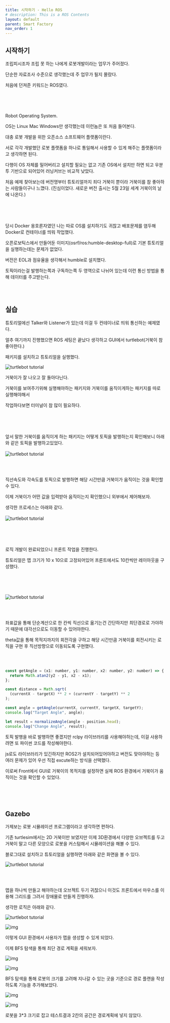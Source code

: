 ```yaml
---
title: 시작하기 - Hello ROS
# description: This is a ROS Contents
layout: default
parent: Smart Factory
nav_order: 1
---
```


## 시작하기

조립피시조차 조립 못 하는 나에게 로봇개발이라는 업무가 주어졌다.

단순한 자료조사 수준으로 생각했는데 주 업무가 될지 몰랐다.

처음에 던져준 키워드는 ROS였다.

<br/><br/><br/>

Robot Operating System.

OS는 Linux Mac Windows만 생각했는데 이런놈은 또 처음 들어본다.

대충 로봇 개발을 위한 오픈소스 소프트웨어 플랫폼이란다.

서로 각각 개발했던 로봇 플랫폼을 하나로 통일해서 사용할 수 있게 해주는 플랫폼이라고 생각하면 된다.

다행이 OS 자체를 밀어버리고 설치할 필요는 없고 기존 OS에서 설치만 하면 되고 우분투 기반으로 되어있어 러닝커브는 비교적 낮았다.

처음 예제 찾아보는데 버전명부터 튜토리얼까지 죄다 거북이 뿐이라 거북이를 참 좋아하는 사람들이구나 느꼈다.
(진심이었다. 새로운 버전 출시는 5월 23일 세계 거북이의 날에 나온다.)

<br/><br/><br/>

당시 Docker 옹호론자였던 나는 따로 OS를 설치하기도 귀찮고 배포문제를 염두해 Docker로 컨테이너를 띄워 작업했다.

오픈로보틱스에서 만들어둔 이미지(osrf/ros:humble-desktop-full)로 기본 튜토리얼을 실행하는데는 문제가 없었다.

버전은 EOL과 점유율을 생각해서 humble로 설치했다.

토픽이라는걸 발행하는쪽과 구독하는쪽 두 영역으로 나뉘어 있는데 이런 통신 방법을 통해 데이터를 주고받는다.

<br/><br/>

## 실습

튜토리얼에선 Talker와 Listener가 있는데 이걸 두 컨테이너로 띄워 통신하는 예제였다.

얼추 여기까지 진행했으면 ROS 세팅은 끝났다 생각하고 GUI에서 turtlebot(거북이 참 좋아한다.)

패키지를 설치하고 튜토리얼을 실행했다.

![turtlebot tutorial](../assets/ros/ros1-1.png)

거북이가 잘 나오고 잘 돌아다닌다.

거북이를 보여주기위해 실행해야하는 패키지와 거북이를 움직이게하는 패키지를 따로 실행해야해서

작업하다보면 터미널이 참 많이 필요하다.

<br/><br/><br/>

앞서 말한 거북이를 움직이게 하는 패키지는 어떻게 토픽을 발행하는지 확인해보니 아래와 같은 토픽을 발행하고있었다.
<br/><br/>
![turtlebot tutorial](../assets/ros/ros1-2.png)

<br/><br/>

직선속도와 각속도를 토픽으로 발행하면 해당 시간만큼 거북이가 움직이는 것을 확인할 수 있다.

이제 거북이가 어떤 값을 입력받아 움직이는지 확인했으니 외부에서 제어해보자.

생각한 프로세스는 아래와 같다.
<br/><br/>
![turtlebot tutorial](../assets/ros/ros1-3.png)

<br/><br/><br/>

로직 개발이 완료되었으니 프론트 작업을 진행한다.

튜토리얼은 맵 크기가 10 x 10으로 고정되어있어 프론트에서도 10칸씩만 레이아웃을 구성했다.

<br/><br/><br/>

![turtlebot tutorial](../assets/ros/ros1-4.png)

<br/><br/>

좌표값을 통해 단순계산으로 한 칸씩 직선으로 옮기는건 간단하지만 최단경로로 가야하기 때문에 대각선으로도 이동할 수 있어야한다.

theta값을 통해 목적지까지의 회전각을 구하고 해당 시간만큼 거북이를 회전시키는 로직을 구현 후 직선방향으로 이동되도록 구현했다.

<br/><br/>

```javascript
const getAngle = (x1: number, y1: number, x2: number, y2: number) => {
  return Math.atan2(y2 - y1, x2 - x1);
};

const distance = Math.sqrt(
  (currentX - targetX) ** 2 + (currentY - targetY) ** 2
);

const angle = getAngle(currentX, currentY, targetX, targetY);
console.log("Target Angle", angle);

let result = normalizeAngle(angle - position.head);
console.log("Change Angle", result);
```

토픽 발행을 바로 발행하면 좋겠지만 rclpy 라이브러리를 사용해야하는데, 이걸 사용하려면 또 파이썬 코드를 작성해야한다.

js로도 라이브러리가 있긴하지만 ROS2가 설치되어있어야하고 버전도 맞아야하는 등 여러 문제가 있어 우선 직접 excute하는 방식을 선택했다.

이로써 Front에서 GUI로 거북이의 목적지를 설정하면 실제 ROS 환경에서 거북이가 움직이는 것을 확인할 수 있었다.

<br/><br/><br/>

## Gazebo

가제보는 로봇 시뮬레이션 프로그램이라고 생각하면 편하다.

기존 turtlesim에서는 2D 거북이만 보였지만 이제 3D환경에서 다양한 오브젝트를 두고 거북이 말고 다른 모양으로 로봇을 커스텀해서 시뮬레이션을 해볼 수 있다.

블로그대로 설치하고 튜토리얼을 실행하면 아래와 같은 화면을 볼 수 있다.

![turtlebot tutorial](../assets/ros/ros1-5.png)

<br/><br/>

맵을 하나씩 만들고 해야하는데 오브젝트 두기 귀찮으니 이것도 프론트에서 마우스를 이용해 그리드를 그려서 장애물로 만들게 진행하자.

생각한 로직은 아래와 같다.

![turtlebot tutorial](../assets/ros/ros1-6.png)

![img](../assets/ros/ros1-7.png)

이렇게 GUI 환경에서 사용자가 맵을 생성할 수 있게 되었다.

이제 BFS 탐색을 통해 최단 경로 계획을 세워보자.

![img](../assets/ros/ros1-9.png)

![img](../assets/ros/ros1-10.png)

BFS 탐색을 통해 로봇의 크기를 고려해 지나갈 수 있는 곳을 기준으로 경로 플랜을 작성하도록 기능을 추가해보았다.




![img](../assets/ros/ros1-12.png)

![img](../assets/ros/ros1-11.png)

로봇을 3*3 크기로 잡고 테스트결과 2칸의 공간은 경로계획에 넣지 않았다.